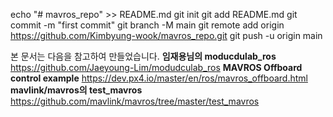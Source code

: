 echo "# mavros_repo" >> README.md
git init
git add README.md
git commit -m "first commit"
git branch -M main
git remote add origin https://github.com/Kimbyung-wook/mavros_repo.git
git push -u origin main

본 문서는 다음을 참고하여 만들었습니다.
**임재용님의 moducdulab_ros**
https://github.com/Jaeyoung-Lim/modudculab_ros
**MAVROS Offboard control example**
https://dev.px4.io/master/en/ros/mavros_offboard.html
**mavlink/mavros의 test_mavros**
https://github.com/mavlink/mavros/tree/master/test_mavros
